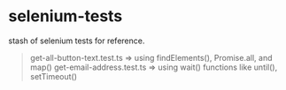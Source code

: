 # selenium-tests

stash of selenium tests for reference.

>get-all-button-text.test.ts => using findElements(), Promise.all, and map()
>get-email-address.test.ts => using wait() functions like until(), setTimeout()

